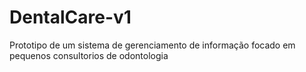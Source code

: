 # DentalCare-v1
Prototipo de um sistema de gerenciamento de informação focado em pequenos consultorios de odontologia
